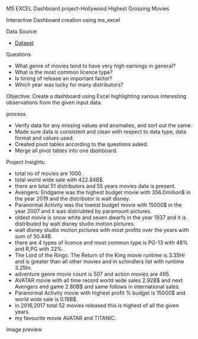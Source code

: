MS EXCEL Dashboard project-Hollywood Highest Grossing Movies

Interactive Dashboard creation using ms_excel

Data Source:
- <a href="https://lnkd.in/gZ5Gxp-5">Dataset</a>

Questions
- What genre of movies tend to have very high earnings in general?
- What is the most common licence type?
- Is timing of release an important factor?
- Which year was lucky for many distributors?

Objective: 
Create a dashboard using Excel highlighting various interesting observations from the given input data.

process
- Verify data for any missing values and anomalies, and sort out the same.
- Made sure data is consistent and clean with respect to data type, data format and values used.
- Created pivot tables according to the questions asked.
- Merge all pivot tables into one dashboard.
 
Project Insights: 
- total no of movies are 1000.
- total world wide sale with 422.84B$.
- there are total 51 distributors and 55 years movies data is present.
- Avengers: Endgame was the highest budget movie with 356.0million$ in the year 2019 and the distributor is walt disney.
- Paranormal Activity was the lowest budget movie with 15000$ in the year 2007 and it was distriubted by paramount pictures.
- oldest movie is snow white and seven dwarfs in the year 1937 and it is distributed by walt disney studio motion pictures.
- walt disney studio motion pictures with most profits over the years with sum of 50.44B.
- there are 4 types of licence and most common type is PG-13 with 48% and R,PG with 22%.
- The Lord of the Rings: The Return of the King movie runtime is 3.35Hr and is greater than all other movies and in schindlers list with runtime 3.25hr.
- adventure genre movie count is 507 and action movies are 495.
- AVATAR movie with all time record world wide sales 2.92B$ and next Avengers end game 2.80B$ and same follows in international sales.
- Paranormal Activity movie with highest profit % budget is 15000$ and world wide sale is 0.19B$.
- in 2016,2017 total 52 movies released this is highest of all the given years.
- my favourite movie AVATAR and TITANIC.




Image preview

